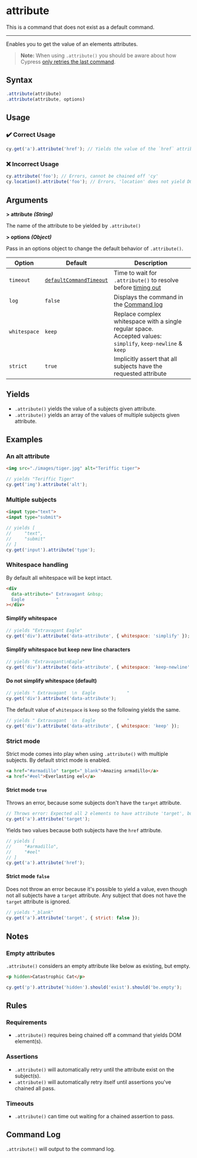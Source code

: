 # attribute

This is a command that does not exist as a default command.

---

Enables you to get the value of an elements attributes.

> **Note:** When using `.attribute()` you should be aware about how Cypress
> [only retries the last command](https://docs.cypress.io/guides/core-concepts/retry-ability#Only-the-last-command-is-retried).

## Syntax

```javascript
.attribute(attribute)
.attribute(attribute, options)
```

## Usage

### :heavy_check_mark: Correct Usage

```javascript
cy.get('a').attribute('href'); // Yields the value of the `href` attribute
```

### :x: Incorrect Usage

```javascript
cy.attribute('foo'); // Errors, cannot be chained off 'cy'
cy.location().attribute('foo'); // Errors, 'location' does not yield DOM element
```

## Arguments

**> attribute** **_(String)_**

The name of the attribute to be yielded by `.attribute()`

**> options** **_(Object)_**

Pass in an options object to change the default behavior of `.attribute()`.

| Option       | Default                                                                                          | Description                                                                                                             |
| ------------ | ------------------------------------------------------------------------------------------------ | ----------------------------------------------------------------------------------------------------------------------- |
| `timeout`    | [`defaultCommandTimeout`](https://docs.cypress.io/guides/references/configuration.html#Timeouts) | Time to wait for `.attribute()` to resolve before [timing out](https://docs.cypress.io/api/commands/then.html#Timeouts) |
| `log`        | `false`                                                                                          | Displays the command in the [Command log](https://docs.cypress.io/guides/core-concepts/test-runner.html#Command-Log)    |
| `whitespace` | `keep`                                                                                           | Replace complex whitespace with a single regular space.<br> Accepted values: `simplify`, `keep-newline` & `keep`        |
| `strict`     | `true`                                                                                           | Implicitly assert that all subjects have the requested attribute                                                        |

## Yields

- `.attribute()` yields the value of a subjects given attribute.
- `.attribute()` yields an array of the values of multiple subjects given attribute.

## Examples

### An alt attribute

<!-- prettier-ignore -->
```html
<img src="./images/tiger.jpg" alt="Teriffic tiger">
```

```javascript
// yields "Teriffic Tiger"
cy.get('img').attribute('alt');
```

### Multiple subjects

<!-- prettier-ignore -->
```html
<input type="text">
<input type="submit">
```

```javascript
// yields [
//     "text",
//     "submit"
// ]
cy.get('input').attribute('type');
```

### Whitespace handling

By default all whitespace will be kept intact.

<!-- prettier-ignore -->
```html
<div
  data-attribute=" Extravagant &nbsp;
  Eagle            "
></div>
```

#### Simplify whitespace

```javascript
// yields "Extravagant Eagle"
cy.get('div').attribute('data-attribute', { whitespace: 'simplify' });
```

#### Simplify whitespace but keep new line characters

```javascript
// yields "Extravagant\nEagle"
cy.get('div').attribute('data-attribute', { whitespace: 'keep-newline' });
```

#### Do not simplify whitespace (default)

```javascript
// yields " Extravagant  \n  Eagle            "
cy.get('div').attribute('data-attribute');
```

The default value of `whitespace` is `keep` so the following yields the same.

```javascript
// yields " Extravagant  \n  Eagle            "
cy.get('div').attribute('data-attribute', { whitespace: 'keep' });
```

### Strict mode

Strict mode comes into play when using `.attribute()` with multiple subjects. By default strict mode
is enabled.

<!-- prettier-ignore -->
```html
<a href="#armadillo" target="_blank">Amazing armadillo</a>
<a href="#eel">Everlasting eel</a>
```

#### Strict mode `true`

Throws an error, because some subjects don't have the `target` attribute.

```javascript
// Throws error: Expected all 2 elements to have attribute 'target', but never found it on 1 elements.
cy.get('a').attribute('target');
```

Yields two values because both subjects have the `href` attribute.

```javascript
// yields [
//     "#armadillo",
//     "#eel"
// ]
cy.get('a').attribute('href');
```

#### Strict mode `false`

Does not throw an error because it's possible to yield a value, even though not all subjects have a
`target` attribute. Any subject that does not have the `target` attribute is ignored.

```javascript
// yields "_blank"
cy.get('a').attribute('target', { strict: false });
```

## Notes

### Empty attributes

`.attribute()` considers an empty attribute like below as existing, but empty.

<!-- prettier-ignore -->
```html
<p hidden>Catastrophic Cat</p>
```

```javascript
cy.get('p').attribute('hidden').should('exist').should('be.empty');
```

## Rules

### Requirements

- `.attribute()` requires being chained off a command that yields DOM element(s).

### Assertions

- `.attribute()` will automatically retry until the attribute exist on the subject(s).
- `.attribute()` will automatically retry itself until assertions you've chained all pass.

### Timeouts

- `.attribute()` can time out waiting for a chained assertion to pass.

## Command Log

`.attribute()` will output to the command log.
